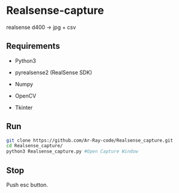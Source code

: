 # Realsense-capture

realsense d400 -> jpg + csv



## Requirements

- Python3

- pyrealsense2 (RealSense SDK)

- Numpy

- OpenCV

- Tkinter



## Run

```bash
git clone https://github.com/Ar-Ray-code/Realsense_capture.git
cd Realsense_capture/
python3 Realsense_capture.py #Open Capture Window
```
## Stop

Push esc button.

